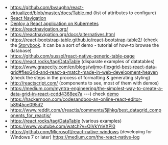 * https://github.com/bvaughn/react-virtualized/blob/master/docs/Table.md   (list of attributes to configure)
* [React Navigation](https://github.com/react-navigation/)
* [Deploy a React application on Kubernetes](https://github.com/IBM/deploy-react-kubernetes)
* https://reactnavigation.org/
* https://reactnavigation.org/docs/alternatives.html
* https://react-bootstrap-table.github.io/react-bootstrap-table2/   (check the [Storybook](https://storybook.js.org). It can be a sort of demo - tutorial of how-to browse the database)
* https://github.com/sussol/react-native-generic-table-page 
* https://react.rocks/tag/DataTable   (disparate examples of datatables)
* https://www.grapecity.com/en/blogs/wijmo-flexgrid-best-react-data-grid#flexGrid-and-react-a-match-made-in-web-development-heaven  (check the steps in the process of formatting & generating styling)
* http://reactscript.com/ (components to see, most of them with demos)
* https://medium.com/myntra-engineering/the-simplest-way-to-create-a-data-grid-in-react-ccdd4368ee7a   ---) check [demo](http://rishabhbits038.github.io/react-tabelify/)
* https://hackernoon.com/codesandbox-an-online-react-editor-b8945ce095d2
* https://www.reddit.com/r/reactjs/comments/5jlhkg/best_datagrid_components_for_reactjs/
* https://react.rocks/tag/DataTable  (various examples)
* https://www.youtube.com/watch?v=OlVkYnVXPl0
* https://github.com/Microsoft/react-native-windows   (developing for Windows 7 or later)
https://medium.com/the-react-native-log